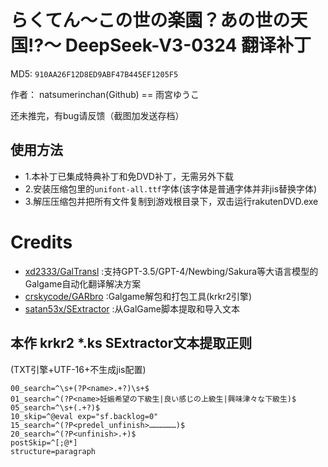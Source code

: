 # らくてん～この世の楽園？あの世の天国!?～ DeepSeek-V3-0324 翻译补丁

MD5: `910AA26F12D8ED9ABF47B445EF1205F5`

作者： natsumerinchan(Github) == 雨宮ゆうこ

还未推完，有bug请反馈（截图加发送存档）

## 使用方法
- 1.本补丁已集成特典补丁和免DVD补丁，无需另外下载
- 2.安装压缩包里的`unifont-all.ttf`字体(该字体是普通字体并非jis替换字体)
- 3.解压压缩包并把所有文件复制到游戏根目录下，双击运行rakutenDVD.exe

# Credits

- [xd2333/GalTransl](https://github.com/xd2333/GalTransl.git) :支持GPT-3.5/GPT-4/Newbing/Sakura等大语言模型的Galgame自动化翻译解决方案
- [crskycode/GARbro](https://github.com/crskycode/GARbro) :Galgame解包和打包工具(krkr2引擎)
- [satan53x/SExtractor](https://github.com/satan53x/SExtractor.git) :从GalGame脚本提取和导入文本

## 本作 krkr2 *.ks SExtractor文本提取正则
(TXT引擎+UTF-16+不生成jis配置)
```
00_search=^\s+(?P<name>.+?)\s+$
01_search=^(?P<name>妊娠希望の下級生|良い感じの上級生|興味津々な下級生)$
05_search=^\s+(.+?)$
10_skip=^@eval exp="sf.backlog=0"
15_search=^(?P<predel_unfinish>………………)$
20_search=^(?P<unfinish>.+)$
postSkip=^[;@*]
structure=paragraph
```
